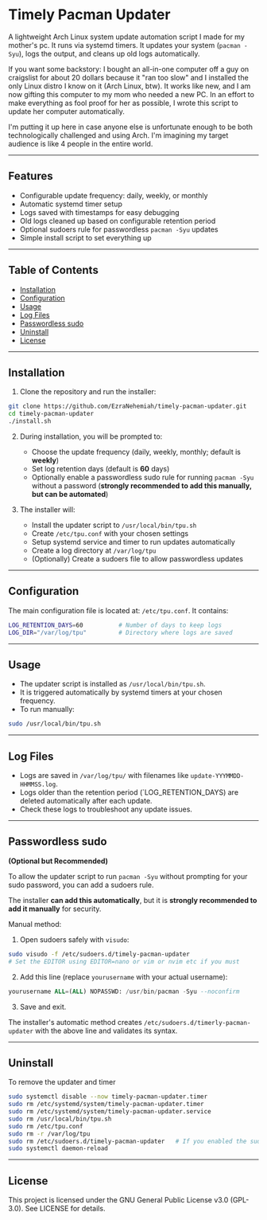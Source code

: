 # Timely Pacman Updater

A lightweight Arch Linux system update automation script I made for my mother's pc. It runs via systemd timers. It updates your system (`pacman -Syu`), logs the output, and cleans up old logs automatically.

If you want some backstory: I bought an all-in-one computer off a guy on craigslist for about 20 dollars because it "ran too slow" and I installed the only Linux distro I know on it (Arch Linux, btw). It works like new, and I am now gifting this computer to my mom who needed a new PC. In an effort to make everything as fool proof for her as possible, I wrote this script to update her computer automatically.

I'm putting it up here in case anyone else is unfortunate enough to be both technologically challenged and using Arch. I'm imagining my target audience is like 4 people in the entire world.

---

## Features

- Configurable update frequency: daily, weekly, or monthly
- Automatic systemd timer setup
- Logs saved with timestamps for easy debugging
- Old logs cleaned up based on configurable retention period
- Optional sudoers rule for passwordless `pacman -Syu` updates
- Simple install script to set everything up

---

## Table of Contents

- [Installation](#installation)
- [Configuration](#configuration)
- [Usage](#usage)
- [Log Files](#log-files)
- [Passwordless sudo](#passwordless-sudo)
- [Uninstall](#uninstall)
- [License](#license)

---

## Installation

1. Clone the repository and run the installer:

```bash
git clone https://github.com/EzraNehemiah/timely-pacman-updater.git
cd timely-pacman-updater
./install.sh
```
2. During installation, you will be prompted to:

   - Choose the update frequency (daily, weekly, monthly; default is **weekly**)
   - Set log retention days (default is **60** days)
   - Optionally enable a passwordless sudo rule for running `pacman -Syu` without a password (**strongly recommended to add this manually, but can be automated**)

3. The installer will:

   - Install the updater script to `/usr/local/bin/tpu.sh`
   - Create `/etc/tpu.conf` with your chosen settings
   - Setup systemd service and timer to run updates automatically
   - Create a log directory at `/var/log/tpu`
   - (Optionally) Create a sudoers file to allow passwordless updates

---

## Configuration

The main configuration file is located at: `/etc/tpu.conf`. It contains:

```bash
LOG_RETENTION_DAYS=60          # Number of days to keep logs
LOG_DIR="/var/log/tpu"         # Directory where logs are saved
```

---

## Usage

 - The updater script is installed as `/usr/local/bin/tpu.sh`.
 - It is triggered automatically by systemd timers at your chosen frequency.
 - To run manually:

```bash
sudo /usr/local/bin/tpu.sh
```

---

## Log Files

 - Logs are saved in `/var/log/tpu/` with filenames like `update-YYYMMDD-HHMMSS.log`.
 - Logs older than the retention period (`LOG_RETENTION_DAYS) are deleted automatically after each update.
 - Check these logs to troubleshoot any update issues.

---

## Passwordless sudo
**(Optional but Recommended)**

To allow the updater script to run `pacman -Syu` without prompting for your sudo password, you can add a sudoers rule.

The installer **can add this automatically**, but it is **strongly recommended to add it manually** for security.

Manual method:
  1. Open sudoers safely with `visudo`:

```bash
sudo visudo -f /etc/sudoers.d/timely-pacman-updater
# Set the EDITOR using EDITOR=nano or vim or nvim etc if you must
```
  2. Add this line (replace `yourusername` with your actual username):

```sql
yourusername ALL=(ALL) NOPASSWD: /usr/bin/pacman -Syu --noconfirm
```
  3. Save and exit.

The installer's automatic method creates `/etc/sudoers.d/timerly-pacman-updater` with the above line and validates its syntax.

---

## Uninstall

To remove the updater and timer

```bash
sudo systemctl disable --now timely-pacman-updater.timer
sudo rm /etc/systemd/system/timely-pacman-updater.timer
sudo rm /etc/systemd/system/timely-pacman-updater.service
sudo rm /usr/local/bin/tpu.sh
sudo rm /etc/tpu.conf
sudo rm -r /var/log/tpu
sudo rm /etc/sudoers.d/timely-pacman-updater   # If you enabled the sudoers rule
sudo systemctl daemon-reload
```

---

## License

This project is licensed under the GNU General Public License v3.0 (GPL-3.0). See LICENSE for details.
